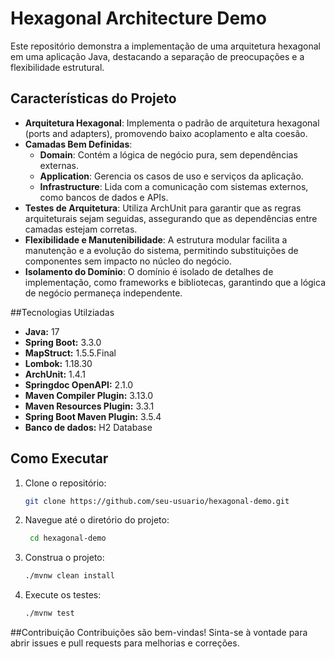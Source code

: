 # Hexagonal Architecture Demo

Este repositório demonstra a implementação de uma arquitetura hexagonal em uma aplicação Java, destacando a separação de preocupações e a flexibilidade estrutural.

## Características do Projeto

- **Arquitetura Hexagonal**: Implementa o padrão de arquitetura hexagonal (ports and adapters), promovendo baixo acoplamento e alta coesão.
- **Camadas Bem Definidas**:
  - **Domain**: Contém a lógica de negócio pura, sem dependências externas.
  - **Application**: Gerencia os casos de uso e serviços da aplicação.
  - **Infrastructure**: Lida com a comunicação com sistemas externos, como bancos de dados e APIs.
- **Testes de Arquitetura**: Utiliza ArchUnit para garantir que as regras arquiteturais sejam seguidas, assegurando que as dependências entre camadas estejam corretas.
- **Flexibilidade e Manutenibilidade**: A estrutura modular facilita a manutenção e a evolução do sistema, permitindo substituições de componentes sem impacto no núcleo do negócio.
- **Isolamento do Domínio**: O domínio é isolado de detalhes de implementação, como frameworks e bibliotecas, garantindo que a lógica de negócio permaneça independente.


##Tecnologias Utilziadas

- **Java:** 17
- **Spring Boot:** 3.3.0
- **MapStruct:** 1.5.5.Final
- **Lombok:** 1.18.30
- **ArchUnit:** 1.4.1
- **Springdoc OpenAPI:** 2.1.0
- **Maven Compiler Plugin:** 3.13.0
- **Maven Resources Plugin:** 3.3.1
- **Spring Boot Maven Plugin:** 3.5.4
- **Banco de dados:** H2 Database

## Como Executar

1. Clone o repositório:
   ```bash
   git clone https://github.com/seu-usuario/hexagonal-demo.git
   
2. Navegue até o diretório do projeto:
   ```bash
    cd hexagonal-demo
   
4. Construa o projeto:
    ```bash
   ./mvnw clean install
   
6. Execute os testes:
   ```bash
   ./mvnw test


##Contribuição
Contribuições são bem-vindas! Sinta-se à vontade para abrir issues e pull requests para melhorias e correções.
